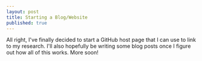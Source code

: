 ```yaml
---
layout: post
title: Starting a Blog/Website
published: true
---
```


All right, I've finally decided to start a GitHub host page that I can use to link to my research. I'll also  hopefully be writing some blog posts once I figure out how all of this works. More soon!